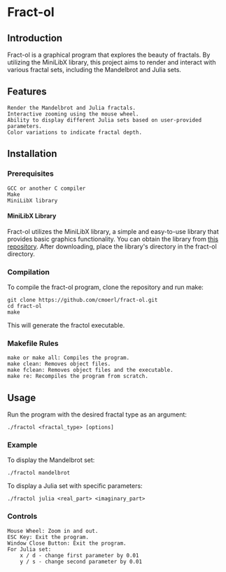 # Fract-ol


## Introduction

Fract-ol is a graphical program that explores the beauty of fractals. By utilizing the MiniLibX library, this project aims to render and interact with various fractal sets, including the Mandelbrot and Julia sets.

## Features

    Render the Mandelbrot and Julia fractals.
    Interactive zooming using the mouse wheel.
    Ability to display different Julia sets based on user-provided parameters.
    Color variations to indicate fractal depth.

## Installation

### Prerequisites

    GCC or another C compiler
    Make
    MiniLibX library 

#### MiniLibX Library

Fract-ol utilizes the MiniLibX library, a simple and easy-to-use library that provides basic graphics functionality. You can obtain the library from [this repository](https://github.com/42Paris/minilibx-linux). After downloading, place the library's directory in the fract-ol directory.

### Compilation

To compile the fract-ol program, clone the repository and run make:

    git clone https://github.com/cmoerl/fract-ol.git
    cd fract-ol
    make

This will generate the fractol executable.

### Makefile Rules

    make or make all: Compiles the program.
    make clean: Removes object files.
    make fclean: Removes object files and the executable.
    make re: Recompiles the program from scratch.

## Usage

Run the program with the desired fractal type as an argument:

    ./fractol <fractal_type> [options]

### Example

To display the Mandelbrot set:

    ./fractol mandelbrot

To display a Julia set with specific parameters:

    ./fractol julia <real_part> <imaginary_part>

### Controls

    Mouse Wheel: Zoom in and out.
    ESC Key: Exit the program.
    Window Close Button: Exit the program.
    For Julia set: 
        x / d - change first parameter by 0.01
        y / s - change second parameter by 0.01
